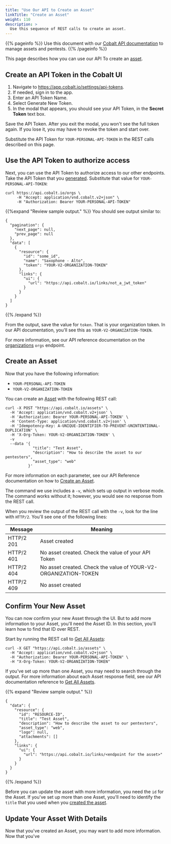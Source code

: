 ```yaml
---
title: "Use Our API to Create an Asset"
linkTitle: "Create an Asset"
weight: 110
description: >
  Use this sequence of REST calls to create an asset.
---
```


{{% pageinfo %}}
Use this document with our [Cobalt API documentation](https://docs.cobalt.io) to
manage assets and pentests.
{{% /pageinfo %}}

<!-- Future task: set up variables for `YOUR-PERSONAL-API-TOKEN` and
`YOUR-V2-ORGANIZATION-TOKEN`. May support automated populating of REST calls. -->

This page describes how you can use our API To create an [asset](../../getting-started/glossary/#asset). 

## Create an API Token in the Cobalt UI

1. Navigate to https://app.cobalt.io/settings/api-tokens.
1. If needed, sign in to the app.
1. Enter an API Token Name.
1. Select Generate New Token.
1. In the modal that appears, you should see your API Token, in the **Secret
   Token** text box.

Save the API Token. After you exit the modal, you won't see the full token again.
If you lose it, you may have to revoke the token and start over.

Substitute the API Token for `YOUR-PERSONAL-API-TOKEN` in the REST calls
described on this page.

## Use the API Token to authorize access 

Next, you can use the API Token to authorize access to our other endpoints. Take
the API Token that you [generated](#create-an-api-token-in-the-cobalt-ui).
Substitute that value for `YOUR-PERSONAL-API-TOKEN`:

```
curl https://api.cobalt.io/orgs \
     -H "Accept: application/vnd.cobalt.v2+json" \
     -H "Authorization: Bearer YOUR-PERSONAL-API-TOKEN"
```

{{%expand "Review sample output." %}}
You should see output similar to:

```
{
  "pagination": {
    "next_page": null,
    "prev_page": null
  },
  "data": [
    {
      "resource": {
        "id": "some_id",
        "name": "Saxophone - Alto",
        "token": "YOUR-V2-ORGANIZATION-TOKEN"
      },
      "links": {
        "ui": {
          "url": "https://api.cobalt.io/links/not_a_jwt_token"
        }
      }
    }
  ]
}
```
{{% /expand %}}
  
From the output, save the value for `token`. That is your organization token.
In our API documentation, you'll see this as `YOUR-V2-ORGANIZATION-TOKEN`.

For more information, see our API reference documentation on the
[organizations](https://docs.cobalt.io/v2/#organizations) `orgs` endpoint.

## Create an Asset

Now that you have the following information:

- `YOUR-PERSONAL-API-TOKEN`
- `YOUR-V2-ORGANIZATION-TOKEN` 

You can create an [Asset](../getting-started/glossary/#asset) with the following
REST call:

```
curl -X POST "https://api.cobalt.io/assets" \
  -H 'Accept: application/vnd.cobalt.v2+json' \
  -H 'Authorization: Bearer YOUR-PERSONAL-API-TOKEN' \
  -H 'Content-Type: application/vnd.cobalt.v2+json' \
  -H 'Idempotency-Key: A-UNIQUE-IDENTIFIER-TO-PREVENT-UNINTENTIONAL-DUPLICATION' \
  -H 'X-Org-Token: YOUR-V2-ORGANIZATION-TOKEN' \
  -v
  --data '{
            "title": "Test Asset",
            "description": "How to describe the asset to our pentesters",
            "asset_type": "web"
          }'
```

For more information on each parameter, see our API Reference documentation on
how to [Create an Asset](https://docs.cobalt.io/v2/#create-an-asset).

The command we use includes a `-v`, which sets up output in verbose mode. The
command works without it; however, you would see no response from the REST call.

When you review the output of the REST call with the `-v`, look for the line
with `HTTP/2`. You'll see one of the following lines:
<!-- The output is associated with a `201` message, which doesn't include
results, which is why I recommend a `-v` -->

| Message    | Meaning          |
|------------|------------------|
| HTTP/2 201 | Asset created    |
| HTTP/2 401 | No asset created. Check the value of your API Token|
| HTTP/2 404 | No asset created. Check the value of YOUR-V2-ORGANIZATION-TOKEN|
| HTTP/2 409 | No asset created |

<!-- Maybe this table really belongs in our API reference? -->

## Confirm Your New Asset

You can now confirm your new Asset through the UI. But to add more information
to your Asset, you'll need the Asset ID. In this section, you'll learn how to
find that ID over REST.

Start by running the REST call to [Get All Assets](https://docs.cobalt.io/v2/#get-all-assets):

```
curl -X GET "https://api.cobalt.io/assets" \
  -H "Accept: application/vnd.cobalt.v2+json" \
  -H "Authorization: Bearer YOUR-PERSONAL-API-TOKEN" \
  -H "X-Org-Token: YOUR-V2-ORGANIZATION-TOKEN"
```

If you've set up more than one Asset, you may need to search through the output.
For more information about each Asset response field, see our API documentation
reference to [Get All Assets](https://docs.cobalt.io/v2/#get-all-assets).

{{% expand "Review sample output." %}}
```
{
  "data": {
    "resource": {
      "id": "RESOURCE-ID",
      "title": "Test Asset",
      "description": "How to describe the asset to our pentesters",
      "asset_type": "web",
      "logo": null,
      "attachments": []
    },
    "links": {
      "ui": {
        "url": "https://api.cobalt.io/links/<endpoint for the asset>"
      }
    }
  }
}
```
{{% /expand %}}

Before you can update the asset with more information, you need the `id` for the
Asset. If you've set up more than one Asset, you'll need to identify the `title`
that you used when you [created the asset](#create-an-asset).

## Update Your Asset With Details

Now that you've created an Asset, you may want to add more information. Now that
you've 
